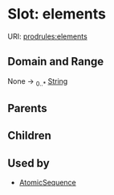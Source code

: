 
# Slot: elements




URI: [prodrules:elements](https://w3id.org/linkml/schemagrammar/prodrules/elements)


## Domain and Range

None &#8594;  <sub>0..\*</sub> [String](types/String.md)

## Parents


## Children


## Used by

 * [AtomicSequence](AtomicSequence.md)
